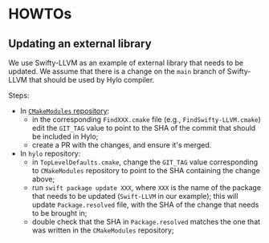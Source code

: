 # HOWTOs

## Updating an external library

We use Swifty-LLVM as an example of external library that needs to be updated.
We assume that there is a change on the `main` branch of Swifty-LLVM that should be used by Hylo compiler.

Steps:
- In [`CMakeModules` repository](https://github.com/hylo-lang/CMakeModules):
  - in the corresponding `FindXXX.cmake` file (e.g., `FindSwifty-LLVM.cmake`) edit the `GIT_TAG` value to point to the SHA of the commit that should be included in Hylo;
  - create a PR with the changes, and ensure it's merged.
- In `hylo` repository:
  - in `TopLevelDefaults.cmake`, change the `GIT_TAG` value corresponding to `CMakeModules` repository to point to the SHA containing the change above;
  - run `swift package update XXX`, where `XXX` is the name of the package that needs to be updated (`Swift-LLVM` in our example); this will update `Package.resolved` file, with the SHA of the change that needs to be brought in;
  - double check that the SHA in `Package.resolved` matches the one that was written in the `CMakeModules` repository;
